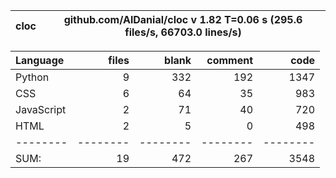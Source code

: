 cloc|github.com/AlDanial/cloc v 1.82  T=0.06 s (295.6 files/s, 66703.0 lines/s)
--- | ---

Language|files|blank|comment|code
:-------|-------:|-------:|-------:|-------:
Python|9|332|192|1347
CSS|6|64|35|983
JavaScript|2|71|40|720
HTML|2|5|0|498
--------|--------|--------|--------|--------
SUM:|19|472|267|3548

